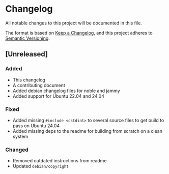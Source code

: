 # Changelog

All notable changes to this project will be documented in this file.

The format is based on [Keep a Changelog](https://keepachangelog.com/en/1.1.0/),
and this project adheres to [Semantic Versioning](https://semver.org/spec/v2.0.0.html).

## [Unreleased]

### Added

* This changelog
* A contributing document
* Added debian changelog files for noble and jammy
* Added support for Ubuntu 22.04 and 24.04

### Fixed

* Added missing `#include <cstdint>` to several source files to get build to pass on Ubuntu 24.04
* Added missing deps to the readme for building from scratch on a clean system

### Changed

* Removed outdated instructions from readme
* Updated `debian/copyright`
